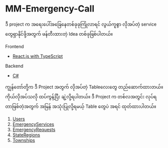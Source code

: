 # MM-Emergency-Call
ဒီ project က အရေးပေါ်အခြေနေတစ်ခုခုကြုံလာရင် လွယ်ကူစွာ လိုအပ်တဲ့ service တွေရှာနိုင်ဖို့အတွက် ဖန်တီးထားတဲ့ Idea တစ်ခုဖြစ်ပါတယ်။

Frontend
- [React.js with TypeScript](https://github.com/one-project-one-month/mm-emergency-call-react)

Backend
- [C#](https://github.com/one-project-one-month/mm-emergency-call-csharp)

ကျွန်တော်တို့က ဒီ Project အတွက် လိုအပ်တဲ့ Tableလေးတွေ တည်ဆောက်ထားတယ်။ ကိုယ်လိုအပ်သလို ထပ်ကွန့်ပြီး ချဲ့လို့ရပါတယ်။ ဒီ Project က တစ်လအတွင်း လုပ်ရတာဖြစ်တဲ့အတွက်
အမြန် အသုံးပြုလို့ရမယ့် Table တွေပဲ အရင် ထုတ်ထားပါတယ်။

1. [Users](#users)
2. [EmergencyServices](#emergencyservices)
3. [EmergencyRequests](#emergencyrequests)
4. [StateRegions](#stateregions)
5. [Townships](#Townships)
